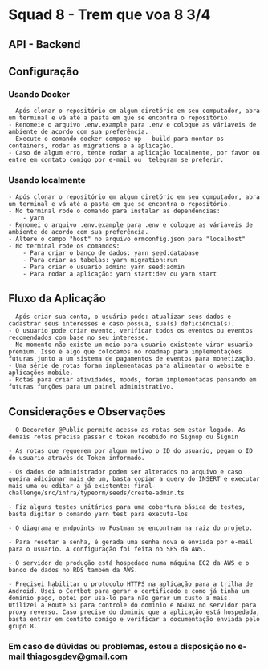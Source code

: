 # Squad 8 - Trem que voa 8 3/4

## API - Backend

## Configuração

### Usando Docker

    - Após clonar o repositório em algum diretório em seu computador, abra um terminal e vá até a pasta em que se encontra o repositório.
    - Renomeie o arquivo .env.example para .env e coloque as váriaveis de ambiente de acordo com sua preferência.
    - Execute o comando docker-compose up --build para montar os containers, rodar as migrations e a aplicação.
    - Caso de algum erro, tente rodar a aplicação localmente, por favor ou entre em contato comigo por e-mail ou  telegram se preferir.

### Usando localmente

    - Após clonar o repositório em algum diretório em seu computador, abra um terminal e vá até a pasta em que se encontra o repositório.
    - No terminal rode o comando para instalar as dependencias:
        - yarn
    - Renomei o arquivo .env.example para .env e coloque as váriaveis de ambiente de acordo com sua preferência.
    - Altere o campo "host" no arquivo ormconfig.json para "localhost"
    - No terminal rode os comandos:
        - Para criar o banco de dados: yarn seed:database
        - Para criar as tabelas: yarn migration:run
        - Para criar o usuario admin: yarn seed:admin
        - Para rodar a aplicação: yarn start:dev ou yarn start

## Fluxo da Aplicação

    - Após criar sua conta, o usuário pode: atualizar seus dados e cadastrar seus interesses e caso possua, sua(s) deficiência(s).
    - O usuario pode criar evento, verificar todos os eventos ou eventos recomendados com base no seu interesse.
    - No momento não existe um meio para usuario existente virar usuario premium. Isso é algo que colocamos no roadmap para implementações futuras junto a um sistema de pagamentos de eventos para monetização.
    - Uma série de rotas foram implementadas para alimentar o website e aplicações mobile.
    - Rotas para criar atividades, moods, foram implementadas pensando em futuras funções para um painel administrativo.

## Considerações e Observações

    - O Decoretor @Public permite acesso as rotas sem estar logado. As demais rotas precisa passar o token recebido no Signup ou Signin

    - As rotas que requerem por algum motivo o ID do usuario, pegam o ID do usuario através do Token informado.

    - Os dados de administrador podem ser alterados no arquivo e caso queira adicionar mais de um, basta copiar a query do INSERT e executar mais uma ou editar a já existente: final-challenge/src/infra/typeorm/seeds/create-admin.ts

    - Fiz alguns testes unitários para uma cobertura básica de testes, basta digitar o comando yarn test para executa-los

    - O diagrama e endpoints no Postman se encontram na raiz do projeto.

    - Para resetar a senha, é gerada uma senha nova e enviada por e-mail para o usuario. A configuração foi feita no SES da AWS.

    - O servidor de produção está hospedado numa máquina EC2 da AWS e o banco de dados no RDS também da AWS.

    - Precisei habilitar o protocolo HTTPS na aplicação para a trilha de Android. Usei o Certbot para gerar o certificado e como já tinha um dominio pago, optei por usa-lo para não gerar um custo a mais. Utilizei a Route 53 para controle do dominio e NGINX no servidor para proxy reverso. Caso precise do dominio que a aplicação está hospedada, basta entrar em contato comigo e verificar a documentação enviada pelo grupo 8.

### Em caso de dúvidas ou problemas, estou a disposição no e-mail thiagosgdev@gmail.com
